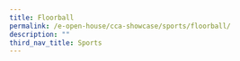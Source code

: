 ```yaml
---
title: Floorball
permalink: /e-open-house/cca-showcase/sports/floorball/
description: ""
third_nav_title: Sports
---
```

